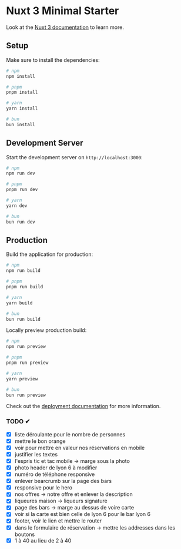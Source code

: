 # Nuxt 3 Minimal Starter

Look at the [Nuxt 3 documentation](https://nuxt.com/docs/getting-started/introduction) to learn more.

## Setup

Make sure to install the dependencies:

```bash
# npm
npm install

# pnpm
pnpm install

# yarn
yarn install

# bun
bun install
```

## Development Server

Start the development server on `http://localhost:3000`:

```bash
# npm
npm run dev

# pnpm
pnpm run dev

# yarn
yarn dev

# bun
bun run dev
```

## Production

Build the application for production:

```bash
# npm
npm run build

# pnpm
pnpm run build

# yarn
yarn build

# bun
bun run build
```

Locally preview production build:

```bash
# npm
npm run preview

# pnpm
pnpm run preview

# yarn
yarn preview

# bun
bun run preview
```

Check out the [deployment documentation](https://nuxt.com/docs/getting-started/deployment) for more information.

### TODO ✔


- [x] liste déroulante pour le nombre de personnes
- [x] mettre le bon orange
- [x] voir pour mettre en valeur nos réservations en mobile 
- [x] justifier les textes
- [x] l'espris tic et tac mobile -> marge sous la photo
- [x] photo header de lyon 6 à modifier
- [x] numéro de téléphone responsive
- [x] enlever bearcrumb sur la page des bars
- [x] responsive pour le hero 
- [x] nos offres -> notre offre et enlever la description
- [x] liqueures maison -> liqueurs signature
- [x] page des bars -> marge au dessus de voire carte
- [x] voir si la carte est bien celle de lyon 6 pour le bar lyon 6
- [x] footer, voir le lien et mettre le router
- [x] dans le formulaire de réservation -> mettre les addresses dans les boutons
- [x] 1 à 40 au lieu de 2 à 40